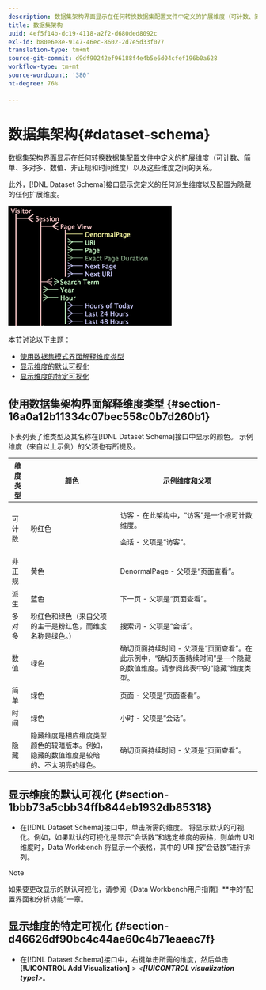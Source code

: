 ```yaml
---
description: 数据集架构界面显示在任何转换数据集配置文件中定义的扩展维度（可计数、简单、多对多、数值、非正规和时间维度）以及这些维度之间的关系。
title: 数据集架构
uuid: 4ef5f14b-dc19-4118-a2f2-d680ded8092c
exl-id: b80e6e8e-9147-46ec-8602-2d7e5d33f077
translation-type: tm+mt
source-git-commit: d9df90242ef96188f4e4b5e6d04cfef196b0a628
workflow-type: tm+mt
source-wordcount: '380'
ht-degree: 76%

---
```


# 数据集架构{#dataset-schema}

数据集架构界面显示在任何转换数据集配置文件中定义的扩展维度（可计数、简单、多对多、数值、非正规和时间维度）以及这些维度之间的关系。

此外，[!DNL Dataset Schema]接口显示您定义的任何派生维度以及配置为隐藏的任何扩展维度。

![](assets/vis_DatasetSchema_Example.png)

本节讨论以下主题：

* [使用数据集模式界面解释维度类型](../../../../home/c-dataset-const-proc/c-dataset-config-tools/c-dataset-config-int/c-dataset-schema.md#section-16a0a12b11334c07bec558c0b7d260b1)
* [显示维度的默认可视化](../../../../home/c-dataset-const-proc/c-dataset-config-tools/c-dataset-config-int/c-dataset-schema.md#section-1bbb73a5cbb34ffb844eb1932db85318)
* [显示维度的特定可视化](../../../../home/c-dataset-const-proc/c-dataset-config-tools/c-dataset-config-int/c-dataset-schema.md#section-d46626df90bc4c44ae60c4b71eaeac7f)

## 使用数据集架构界面解释维度类型 {#section-16a0a12b11334c07bec558c0b7d260b1}

下表列表了维类型及其名称在[!DNL Dataset Schema]接口中显示的颜色。 示例维度（来自以上示例）的父项也有所提及。

<table id="table_20D1A9EAAED247338476C475C63255F5"> 
 <thead> 
  <tr> 
   <th colname="col1" class="entry"> 维度类型 </th> 
   <th colname="col2" class="entry"> 颜色 </th> 
   <th colname="col3" class="entry"> 示例维度和父项 </th> 
  </tr> 
 </thead>
 <tbody> 
  <tr> 
   <td colname="col1"> 可计数 </td> 
   <td colname="col2"> 粉红色 </td> 
   <td colname="col3"> <p>访客 - 在此架构中，“访客”是一个根可计数维度。 </p> <p> 会话 - 父项是“访客”。 </p> </td> 
  </tr> 
  <tr> 
   <td colname="col1"> 非正规 </td> 
   <td colname="col2"> 黄色 </td> 
   <td colname="col3"> DenormalPage - 父项是“页面查看”。 </td> 
  </tr> 
  <tr> 
   <td colname="col1"> 派生 </td> 
   <td colname="col2"> 蓝色 </td> 
   <td colname="col3"> 下一页 - 父项是“页面查看”。 </td> 
  </tr> 
  <tr> 
   <td colname="col1"> 多对多 </td> 
   <td colname="col2"> 粉红色和绿色（来自父项的主干是粉红色，而维度名称是绿色。） </td> 
   <td colname="col3"> 搜索词 - 父项是“会话”。 </td> 
  </tr> 
  <tr> 
   <td colname="col1"> 数值 </td> 
   <td colname="col2"> 绿色 </td> 
   <td colname="col3"> 确切页面持续时间 - 父项是“页面查看”。在此示例中，“确切页面持续时间”是一个隐藏的数值维度。请参阅此表中的“隐藏”维度类型。 </td> 
  </tr> 
  <tr> 
   <td colname="col1"> 简单 </td> 
   <td colname="col2"> 绿色 </td> 
   <td colname="col3"> 页面 - 父项是“页面查看”。 </td> 
  </tr> 
  <tr> 
   <td colname="col1"> 时间 </td> 
   <td colname="col2"> 绿色 </td> 
   <td colname="col3"> 小时 - 父项是“会话”。 </td> 
  </tr> 
  <tr> 
   <td colname="col1"> 隐藏 </td> 
   <td colname="col2"> 隐藏维度是相应维度类型颜色的较暗版本。例如，隐藏的数值维度是较暗的、不太明亮的绿色。 </td> 
   <td colname="col3"> 确切页面持续时间 - 父项是“页面查看”。 </td> 
  </tr> 
 </tbody> 
</table>

## 显示维度的默认可视化  {#section-1bbb73a5cbb34ffb844eb1932db85318}

* 在[!DNL Dataset Schema]接口中，单击所需的维度。 将显示默认的可视化。例如，如果默认的可视化是显示“会话数”和选定维度的表格，则单击 URI 维度时，Data Workbench 将显示一个表格，其中的 URI 按“会话数”进行排列。

>[!NOTE]
>
>如果要更改显示的默认可视化，请参阅《Data Workbench用户指南》**&#x200B;中的“配置界面和分析功能”一章。

## 显示维度的特定可视化 {#section-d46626df90bc4c44ae60c4b71eaeac7f}

* 在[!DNL Dataset Schema]接口中，右键单击所需的维度，然后单击&#x200B;**[!UICONTROL Add Visualization]** > *&lt;**[!UICONTROL visualization type]**>*。
